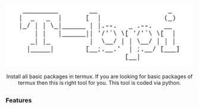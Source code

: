 <!-- T-bpi -->

<p align="center">
 <img src=".imgs/logo.png">
</p>


<p align="center">Install all basic packages in termux. If you are looking for basic packages of termux then this is right tool for you. This tool is coded via python.</p>

##

### Features
